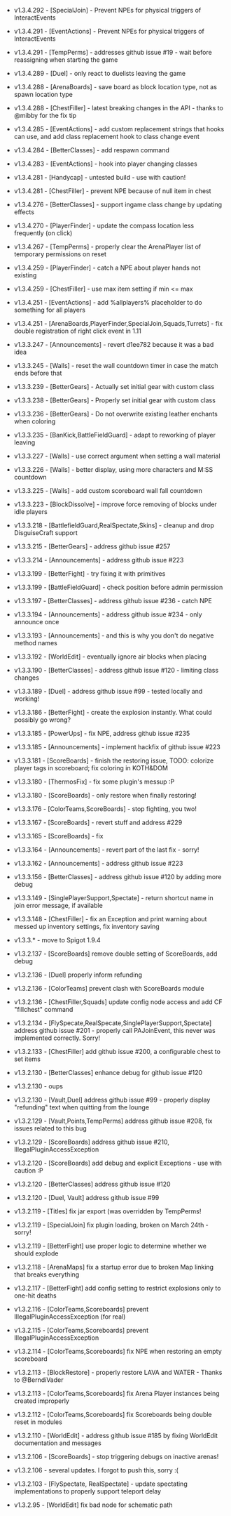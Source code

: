 * v1.3.4.292 - [SpecialJoin] - Prevent NPEs for physical triggers of InteractEvents

* v1.3.4.291 - [EventActions] - Prevent NPEs for physical triggers of InteractEvents
* v1.3.4.291 - [TempPerms] - addresses github issue #19 - wait before reassigning when starting the game
* v1.3.4.289 - [Duel] - only react to duelists leaving the game
* v1.3.4.288 - [ArenaBoards] - save board as block location type, not as spawn location type
* v1.3.4.288 - [ChestFiller] - latest breaking changes in the API - thanks to @mibby for the fix tip
* v1.3.4.285 - [EventActions] - add custom replacement strings that hooks can use, and add class replacement hook to class change event
* v1.3.4.284 - [BetterClasses] - add respawn command
* v1.3.4.283 - [EventActions] - hook into player changing classes
* v1.3.4.281 - [Handycap] - untested build - use with caution!
* v1.3.4.281 - [ChestFiller] - prevent NPE because of null item in chest
* v1.3.4.276 - [BetterClasses] - support ingame class change by updating effects
* v1.3.4.270 - [PlayerFinder] - update the compass location less frequently (on click)
* v1.3.4.267 - [TempPerms] - properly clear the ArenaPlayer list of temporary permissions on reset
* v1.3.4.259 - [PlayerFinder] - catch a NPE about player hands not existing
* v1.3.4.259 - [ChestFiller] - use max item setting if min <= max
* v1.3.4.251 - [EventActions] - add %allplayers% placeholder to do something for all players
* v1.3.4.251 - [ArenaBoards,PlayerFinder,SpecialJoin,Squads,Turrets] - fix double registration of right click event in 1.11
* v1.3.3.247 - [Announcements] - revert d1ee782 because it was a bad idea
* v1.3.3.245 - [Walls] - reset the wall countdown timer in case the match ends before that 
* v1.3.3.239 - [BetterGears] - Actually set initial gear with custom class
* v1.3.3.238 - [BetterGears] - Properly set initial gear with custom class
* v1.3.3.236 - [BetterGears] - Do not overwrite existing leather enchants when coloring
* v1.3.3.235 - [BanKick,BattleFieldGuard] - adapt to reworking of player leaving
* v1.3.3.227 - [Walls] - use correct argument when setting a wall material
* v1.3.3.226 - [Walls] - better display, using more characters and M:SS countdown
* v1.3.3.225 - [Walls] - add custom scoreboard wall fall countdown
* v1.3.3.223 - [BlockDissolve] - improve force removing of blocks under idle players
* v1.3.3.218 - [BattlefieldGuard,RealSpectate,Skins] - cleanup and drop DisguiseCraft support
* v1.3.3.215 - [BetterGears] - address github issue #257
* v1.3.3.214 - [Announcements] - address github issue #223
* v1.3.3.199 - [BetterFight] - try fixing it with primitives
* v1.3.3.199 - [BattleFieldGuard] - check position before admin permission
* v1.3.3.197 - [BetterClasses] - address github issue #236 - catch NPE
* v1.3.3.194 - [Announcements] - address github issue #234 - only announce once
* v1.3.3.193 - [Announcements] - and this is why you don't do negative method names
* v1.3.3.192 - [WorldEdit] - eventually ignore air blocks when placing
* v1.3.3.190 - [BetterClasses] - address github issue #120 - limiting class changes
* v1.3.3.189 - [Duel] - address github issue #99 - tested locally and working!
* v1.3.3.186 - [BetterFight] - create the explosion instantly. What could possibly go wrong?
* v1.3.3.185 - [PowerUps] - fix NPE, address github issue #235
* v1.3.3.185 - [Announcements] - implement hackfix of github issue #223
* v1.3.3.181 - [ScoreBoards] - finish the restoring issue, TODO: colorize player tags in scoreboard; fix coloring in KOTH&DOM
* v1.3.3.180 - [ThermosFix] - fix some plugin's messup :P
* v1.3.3.180 - [ScoreBoards] - only restore when finally restoring!
* v1.3.3.176 - [ColorTeams,ScoreBoards] - stop fighting, you two!
* v1.3.3.167 - [ScoreBoards] - revert stuff and address #229
* v1.3.3.165 - [ScoreBoards] - fix
* v1.3.3.164 - [Announcements] - revert part of the last fix - sorry!
* v1.3.3.162 - [Announcements] - address github issue #223
* v1.3.3.156 - [BetterClasses] - address github issue #120 by adding more debug
* v1.3.3.149 - [SinglePlayerSupport,Spectate] - return shortcut name in join error message, if available
* v1.3.3.148 - [ChestFiller] - fix an Exception and print warning about messed up inventory settings, fix inventory saving
* v1.3.3.* - move to Spigot 1.9.4
* v1.3.2.137 - [ScoreBoards] remove double setting of ScoreBoards, add debug
* v1.3.2.136 - [Duel] properly inform refunding
* v1.3.2.136 - [ColorTeams] prevent clash with ScoreBoards module
* v1.3.2.136 - [ChestFiller,Squads] update config node access and add CF "fillchest" command
* v1.3.2.134 - [FlySpecate,RealSpecate,SinglePlayerSupport,Spectate] address github issue #201 - properly call PAJoinEvent, this never was implemented correctly. Sorry!
* v1.3.2.133 - [ChestFiller] add github issue #200, a configurable chest to set items
* v1.3.2.130 - [BetterClasses] enhance debug for github issue #120
* v1.3.2.130 - oups
* v1.3.2.130 - [Vault,Duel] address github issue #99 - properly display "refunding" text when quitting from the lounge
* v1.3.2.129 - [Vault,Points,TempPerms] address github issue #208, fix issues related to this bug
* v1.3.2.129 - [ScoreBoards] address github issue #210, IllegalPluginAccessException
* v1.3.2.120 - [ScoreBoards] add debug and explicit Exceptions - use with caution :P
* v1.3.2.120 - [BetterClasses] address github issue #120
* v1.3.2.120 - [Duel, Vault] address github issue #99
* v1.3.2.119 - [Titles] fix jar export (was overridden by TempPerms!
* v1.3.2.119 - [SpecialJoin] fix plugin loading, broken on March 24th - sorry!
* v1.3.2.119 - [BetterFight] use proper logic to determine whether we should explode
* v1.3.2.118 - [ArenaMaps] fix a startup error due to broken Map linking that breaks everything
* v1.3.2.117 - [BetterFight] add config setting to restrict explosions only to one-hit deaths
* v1.3.2.116 - [ColorTeams,Scoreboards] prevent IllegalPluginAccessException (for real)
* v1.3.2.115 - [ColorTeams,Scoreboards] prevent IllegalPluginAccessException
* v1.3.2.114 - [ColorTeams,Scoreboards] fix NPE when restoring an empty scoreboard
* v1.3.2.113 - [BlockRestore] - properly restore LAVA and WATER - Thanks to @BerndiVader
* v1.3.2.113 - [ColorTeams,Scoreboards] fix Arena Player instances being created improperly
* v1.3.2.112 - [ColorTeams,Scoreboards] fix Scoreboards being double reset in modules
* v1.3.2.110 - [WorldEdit] - address github issue #185 by fixing WorldEdit documentation and messages
* v1.3.2.106 - [ScoreBoards] - stop triggering debugs on inactive arenas!
* v1.3.2.106 - several updates. I forgot to push this, sorry :(
* v1.3.2.103 - [FlySpectate, RealSpectate] - update spectating implementations to properly support teleport delay
* v1.3.2.95 - [WorldEdit] fix bad node for schematic path